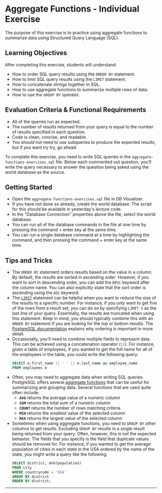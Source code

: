 # Aggregate Functions - Individual Exercise

The purpose of this exercise is to practice using aggregate functions to summarize data using Structured Query Language (SQL).

## Learning Objectives

After completing this exercise, students will understand:

* How to order SQL query results using the `ORDER BY` statement.
* How to limit SQL query results using the `LIMIT` statement.
* How to concatenate strings together in SQL.
* How to use aggregate functions to summarize multiple rows of data.
* How to use the `GROUP BY` operator.

## Evaluation Criteria & Functional Requirements

* All of the queries run as expected.
* The number of results returned from your query is equal to the number of results specified in each question.
* Code is clean, concise, and readable.
* You _should not_ need to use subqueries to produce the expected results, but if you want try try, go ahead.
  
To complete this exercise, you need to write SQL queries in the `aggregate-functions-exercises.sql` file. Below each commented out question, you'll write the query necessary to answer the question being asked using the world database as the source.

## Getting Started

* Open the `aggregate-functions-exercises.sql` file in DB Visualizer.
* If you have not done so already, create the world database. The script for this should be available in yesterday's lecture code.
* In the "Database Connection" properties above the file, select the world database.
* You can run all of the database commands in the file at one time by pressing the command + enter key at the same time.
* You can run a single database command at a time by highlighting the command, and then pressing the command + enter key at the same time.

## Tips and Tricks

* The `ORDER BY` statement orders results based on the value in a column. By default, the results are sorted in ascending order. However, if you want to sort in descending order, you can add the `DESC` keyword after the column name. You can also explicitly state that the sort order is ascending using the `ASC` keyword.
* The [`LIMIT`][postgres-limit] statement can be helpful when you want to reduce the size of the results to a specific number. For instance, if you only want to get five of the rows from a result set, you can do so by specifying `LIMIT 5` as the last line of your query. Essentially, the results are truncated when using this statement. Keep in mind, you should typically combine this with an `ORDER BY` statement if you are looking for the top or bottom results. The [PostgreSQL documentation][postgres-limit] explains why ordering is important in more detail.
* Occasionally, you'll need to combine multiple fields to represent data. This can be achieved using a concatenation operator (`||`). For instance, given a table of employees, if you wanted to get the full name for all of the employees in the table, you could write the following query:
    ```sql
    SELECT e.first_name || ' ' || e.last_name as employee_name
    FROM employees e
    ```
* Often, you may need to aggregate data when writing SQL queries. PostgreSQL offers several [aggregate functions][postgres-aggregate-functions] that can be useful for summarizing and grouping data. Several functions that are used quite often include:
    - **`AVG`** returns the average value of a numeric column
    - **`SUM`**  returns the total sum of a numeric column
    - **`COUNT`** returns the number of rows matching criteria
    - **`MIN`** returns the smallest value of the selected column
    - **`MAX`** returns the largest value of the selected column
* Sometimes when using aggregate functions, you need to `GROUP BY` other columns to get results. Excluding `GROUP BY` results in a single result being returned from your query. Often, however, this is not the expected behavior. The fields that you specify is the field that duplicate values should be removed for. For instance, if you wanted to get the average population of cities in each state in the USA ordered by the name of the state, you might write a query like the following:
    ```sql
    SELECT district, AVG(population)
    FROM city
    WHERE countrycode = 'USA'
    GROUP BY district
    ORDER BY district;
    ```

---

[postgres-aggregate-functions]: https://www.postgresql.org/docs/9.6/functions-aggregate.html
[postgres-limit]: https://www.postgresql.org/docs/9.6/queries-limit.html
